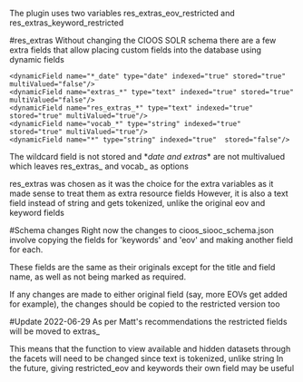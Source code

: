 The plugin uses two variables res_extras_eov_restricted and res_extras_keyword_restricted 

#res_extras
Without changing the CIOOS SOLR schema there are a few extra fields that allow placing custom fields into the database using dynamic fields

    <dynamicField name="*_date" type="date" indexed="true" stored="true" multiValued="false"/>
    <dynamicField name="extras_*" type="text" indexed="true" stored="true" multiValued="false"/>
    <dynamicField name="res_extras_*" type="text" indexed="true" stored="true" multiValued="true"/>
    <dynamicField name="vocab_*" type="string" indexed="true" stored="true" multiValued="true"/>
    <dynamicField name="*" type="string" indexed="true"  stored="false"/>

The wildcard field is not stored and \*_date and extras_\* are not multivalued which leaves res_extras_ and vocab_ as options

res_extras was chosen as it was the choice for the extra variables as it made sense to treat them as extra resource fields
However, it is also a text field instead of string and gets tokenized, unlike the original eov and keyword fields

#Schema changes
Right now the changes to cioos_siooc_schema.json involve copying the fields for 'keywords' and 'eov' and making another field for each.

These fields are the same as their originals except for the title and field name, as well as not being marked as required.

If any changes are made to either original field (say, more EOVs get added for example), the changes should be copied to the restricted version too

#Update 2022-06-29
As per Matt's recommendations the restricted fields will be moved to extras_

This means that the function to view available and hidden datasets through the facets will need to be changed since text is tokenized, unlike string
In the future, giving restricted_eov and keywords their own field may be useful